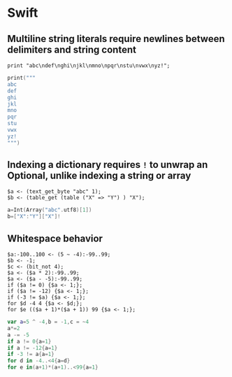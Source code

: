 # Swift

## Multiline string literals require newlines between delimiters and string content

```polygolf
print "abc\ndef\nghi\njkl\nmno\npqr\nstu\nvwx\nyz!";
```

```swift bytes
print("""
abc
def
ghi
jkl
mno
pqr
stu
vwx
yz!
""")
```

## Indexing a dictionary requires `!` to unwrap an Optional, unlike indexing a string or array

```polygolf
$a <- (text_get_byte "abc" 1);
$b <- (table_get (table ("X" => "Y") ) "X");
```

```swift bytes
a=Int(Array("abc".utf8)[1])
b=["X":"Y"]["X"]!
```

## Whitespace behavior

```polygolf
$a:-100..100 <- (5 ~ -4):-99..99;
$b <- -1;
$c <- (bit_not 4);
$a <- ($a * 2):-99..99;
$a <- ($a - -5):-99..99;
if ($a != 0) {$a <- 1;};
if ($a != -12) {$a <- 1;};
if (-3 != $a) {$a <- 1;};
for $d -4 4 {$a <- $d;};
for $e (($a + 1)*($a + 1)) 99 {$a <- 1;};
```

```swift bytes
var a=5 ^ -4,b = -1,c = ~4
a*=2
a -= -5
if a != 0{a=1}
if a != -12{a=1}
if -3 != a{a=1}
for d in -4..<4{a=d}
for e in(a+1)*(a+1)..<99{a=1}
```